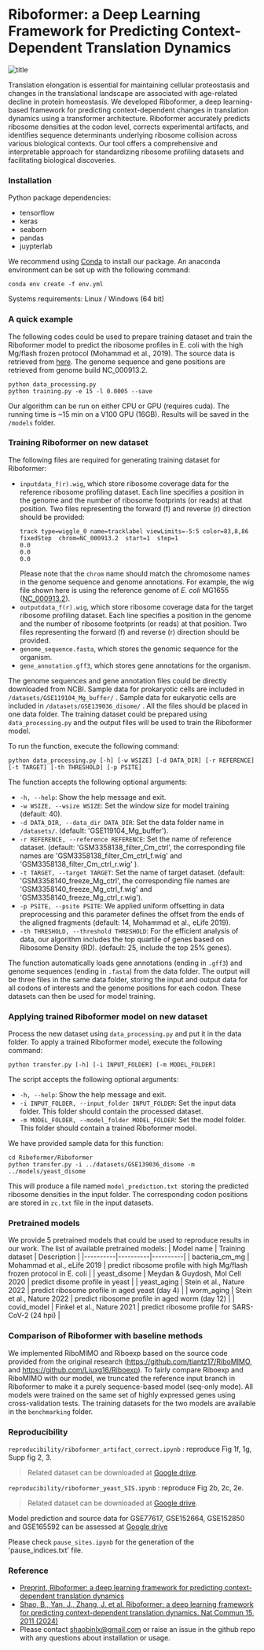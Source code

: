 

# Riboformer: a Deep Learning Framework for Predicting Context-Dependent Translation Dynamics

![title](https://user-images.githubusercontent.com/12596418/232886009-400f779b-b23d-489c-b52f-194da79a4e5c.png)

Translation elongation is essential for maintaining cellular proteostasis and changes in the translational landscape are associated with age-related decline in protein homeostasis. We developed Riboformer, a deep learning-based framework for predicting context-dependent changes in translation dynamics using a transformer architecture. Riboformer accurately predicts ribosome densities at the codon level, corrects experimental artifacts, and identifies sequence determinants underlying ribosome collision across various biological contexts. Our tool offers a comprehensive and interpretable approach for standardizing ribosome profiling datasets and facilitating biological discoveries.

### Installation
Python package dependencies:
- tensorflow
- keras
- seaborn
- pandas
- juypterlab

We recommend using [Conda](https://conda.io/en/latest/index.html) to install our package. An anaconda environment can be set up with the following command:
```
conda env create -f env.yml
```
Systems requirements: Linux / Windows (64 bit)
### A quick example
The following codes could be used to prepare training dataset and train the Riboformer model to predict the ribosome profiles in E. coli with the high Mg/flash frozen protocol (Mohammad et al., 2019). The source data is retrieved from [here](https://www.ncbi.nlm.nih.gov/geo/query/acc.cgi?acc=GSE119104). The genome sequence and gene positions are retrieved from genome build NC_000913.2.
```
python data_processing.py
python training.py -e 15 -l 0.0005 --save
```
Our algorithm can be run on either CPU or GPU (requires cuda). The running time is ~15 min on a V100 GPU (16GB). Results will be saved in the ```/models``` folder.


### Training Riboformer on new dataset
The following files are required for generating training dataset for Riboformer:
- ```inputdata_f(r).wig```,  which store ribosome coverage data for the reference ribosome profiling dataset. Each line specifies a position in the genome and the number of ribosome footprints (or reads) at that position. Two files representing the forward (f) and reverse (r) direction should be provided:
	```
   track type=wiggle_0 name=tracklabel viewLimits=-5:5 color=83,8,86
   fixedStep  chrom=NC_000913.2  start=1  step=1
   0.0
   0.0
   0.0
	```
	Please note that the ```chrom``` name should match the chromosome names in the genome sequence and genome annotations. For example, the wig file shown here is using the reference genome of *E. coli* MG1655 ([NC_000913.2](https://www.ncbi.nlm.nih.gov/nuccore/49175990)).
-  ```outputdata_f(r).wig```,  which store ribosome coverage data for the target ribosome profiling dataset. Each line specifies a position in the genome and the number of ribosome footprints (or reads) at that position. Two files representing the forward (f) and reverse (r) direction should be provided.
- ```genome_sequence.fasta```, which stores the genomic sequence for the organism.
- ```gene_annotation.gff3```, which stores gene annotations for the organism.

The genome sequences and gene annotation files could be directly downloaded from NCBI. Sample data for prokaryotic cells are included in ```/datasets/GSE119104_Mg_buffer/``` . Sample data for eukaryotic cells are included in ```/datasets/GSE139036_disome/``` . All the files should be placed in one data folder. The training dataset could be prepared using ```data_processing.py``` and the output files will be used to train the Riboformer model.

To run the function, execute the following command:
```
python data_processing.py [-h] [-w WSIZE] [-d DATA_DIR] [-r REFERENCE] [-t TARGET] [-th THRESHOLD] [-p PSITE]
```
The function accepts the following optional arguments:

- `-h, --help`: Show the help message and exit.
- `-w WSIZE, --wsize WSIZE`: Set the window size for model training (default: 40).
- `-d DATA_DIR, --data_dir DATA_DIR`: Set the data folder name in `/datasets/`. (default: 'GSE119104_Mg_buffer').
- `-r REFERENCE, --reference REFERENCE`: Set the name of reference dataset. (default: 'GSM3358138_filter_Cm_ctrl', the corresponding file names are 'GSM3358138_filter_Cm_ctrl_f.wig' and 'GSM3358138_filter_Cm_ctrl_r.wig' ).
- `-t TARGET, --target TARGET`: Set the name of target dataset. (default: 'GSM3358140_freeze_Mg_ctrl', the corresponding file names are 'GSM3358140_freeze_Mg_ctrl_f.wig' and 'GSM3358140_freeze_Mg_ctrl_r.wig').
- `-p PSITE, --psite PSITE`: We applied uniform offsetting in data preprocessing and this parameter defines the offset from the ends of the aligned fragments (default: 14, Mohammad et al., eLife 2019).
- `-th THRESHOLD, --threshold THRESHOLD`: For the efficient analysis of data, our algorithm includes the top quartile of genes based on Ribosome Density (RD). (default: 25, include the top 25% genes).

The function automatically loads gene annotations (ending in `.gff3`) and genome sequences (ending in `.fasta`) from the data folder. The output will be three files in the same data folder, storing the input and output data for all codons of interests and the genome positions for each codon. These datasets can then be used for model training.


### Applying trained Riboformer model on new dataset
Process the new dataset using ```data_processing.py``` and put it in the data folder. To apply a trained Riboformer model, execute the following command:
```
python transfer.py [-h] [-i INPUT_FOLDER] [-m MODEL_FOLDER]
```
The script accepts the following optional arguments:

- `-h, --help`: Show the help message and exit.
- `-i INPUT_FOLDER, --input_folder INPUT_FOLDER`: Set the input data folder. This folder should contain the processed dataset.
- `-m MODEL_FOLDER, --model_folder MODEL_FOLDER`: Set the model folder. This folder should contain a trained Riboformer model.

We have provided sample data for this function:
```
cd Riboformer/Riboformer
python transfer.py -i ../datasets/GSE139036_disome -m ../models/yeast_disome
```
This will produce a file named `model_prediction.txt `storing the predicted ribosome densities in the input folder. The corresponding codon positions are stored in `zc.txt`
 file in the input datasets.

### Pretrained models
We provide 5 pretrained models that could be used to reproduce results in our work. The list of available pretrained models:
| Model name | Training dataset | Description |
|----------|----------|----------|
| bacteria_cm_mg |  Mohammad et al., eLife 2019 | predict ribosome profile with high Mg/flash frozen protocol in E. coli |
| yeast_disome | Meydan & Guydosh, Mol Cell 2020 | predict disome profile in yeast |
| yeast_aging | Stein et al., Nature 2022 | predict ribosome profile in aged yeast (day 4) |
| worm_aging | Stein et al., Nature 2022 | predict ribosome profile in aged worm (day 12) |
| covid_model | Finkel et al., Nature 2021 | predict ribosome profile for SARS-CoV-2 (24 hpi) |

### Comparison of Riboformer with baseline methods
We implemented RiboMIMO and Riboexp based on the source code provided from the original research (https://github.com/tiantz17/RiboMIMO, and https://github.com/Liuxg16/Riboexp). To fairly compare Riboexp and RiboMIMO with our model, we truncated the reference input branch in Riboformer to make it a purely sequence-based model (seq-only mode). All models were trained on the same set of highly expressed genes using cross-validation tests. The training datasets for the two models are available in the `benchmarking` folder.

### Reproducibility
 `reproducibility/riboformer_artifact_correct.ipynb` :  reproduce Fig 1f, 1g, Supp fig 2, 3.

> Related dataset can be downloaded at [Google drive](https://drive.google.com/file/d/1B5RV_74uPLYjpakOdUmH03_NMP0hQXrB/view?usp=sharing).

`reproducibility/riboformer_yeast_SIS.ipynb` :  reproduce Fig 2b, 2c, 2e.

> Related dataset can be downloaded at [Google drive](https://drive.google.com/file/d/1F8mwXFDC9ufXTsuWQEP6g_PGHD23cGjV/view?usp=sharing).


Model prediction and source data for GSE77617, GSE152664, GSE152850 and GSE165592 can be assessed at [Google drive](https://drive.google.com/file/d/1XXmyePpJDK5RkbrF1tRkVu8EFFiy-rOd/view?usp=sharing)

Please check `pause_sites.ipynb` for the generation of the 'pause_indices.txt' file.

### Reference
- [Preprint, Riboformer: a deep learning framework for predicting context-dependent translation dynamics](https://www.biorxiv.org/content/10.1101/2023.04.24.538053v1)
- [Shao, B., Yan, J., Zhang, J. et al. Riboformer: a deep learning framework for predicting context-dependent translation dynamics. Nat Commun 15, 2011 (2024)](https://www.nature.com/articles/s41467-024-46241-8)
- Please contact shaobinlx@gmail.com or raise an issue in the github repo with any questions about installation or usage.
